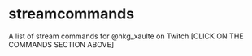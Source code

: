 # streamcommands
A list of stream commands for @hkg_xaulte on Twitch
[CLICK ON THE COMMANDS SECTION ABOVE]

